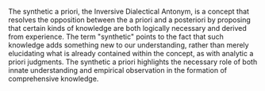

The synthetic a priori, the Inversive Dialectical Antonym, is a concept that resolves the opposition between the a priori and a posteriori by proposing that certain kinds of knowledge are both logically necessary and derived from experience. The term "synthetic" points to the fact that such knowledge adds something new to our understanding, rather than merely elucidating what is already contained within the concept, as with analytic a priori judgments. The synthetic a priori highlights the necessary role of both innate understanding and empirical observation in the formation of comprehensive knowledge.